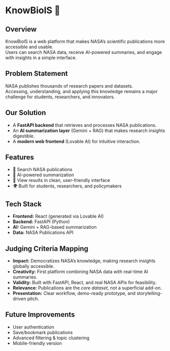 # KnowBiolS 🚀

## Overview
KnowBiolS is a web platform that makes NASA’s scientific publications more accessible and usable.  
Users can search NASA data, receive AI-powered summaries, and engage with insights in a simple interface.

## Problem Statement
NASA publishes thousands of research papers and datasets.  
Accessing, understanding, and applying this knowledge remains a major challenge for students, researchers, and innovators.

## Our Solution
- A **FastAPI backend** that retrieves and processes NASA publications.
- An **AI summarization layer** (Gemini + RAG) that makes research insights digestible.
- A **modern web frontend** (Lovable AI) for intuitive interaction.

## Features
- 🔎 Search NASA publications
- 🤖 AI-powered summarization
- 📑 View results in clean, user-friendly interface
- 🌍 Built for students, researchers, and policymakers

## Tech Stack
- **Frontend:** React (generated via Lovable AI)
- **Backend:** FastAPI (Python)
- **AI:** Gemini + RAG-based summarization
- **Data:** NASA Publications API

## Judging Criteria Mapping
- **Impact:** Democratizes NASA’s knowledge, making research insights globally accessible.  
- **Creativity:** First platform combining NASA data with real-time AI summaries.  
- **Validity:** Built with FastAPI, React, and real NASA APIs for feasibility.  
- **Relevance:** Publications are the *core dataset*, not a superficial add-on.  
- **Presentation:** Clear workflow, demo-ready prototype, and storytelling-driven pitch.  

## Future Improvements
- User authentication
- Save/bookmark publications
- Advanced filtering & topic clustering
- Mobile-friendly version
